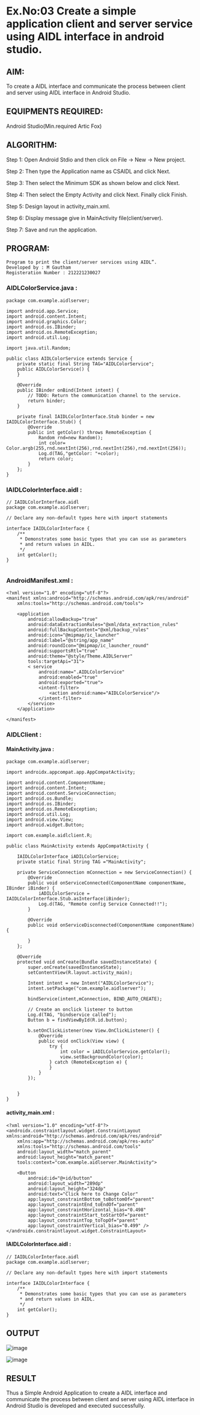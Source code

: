 # Ex.No:03 Create a simple application client and server service using AIDL interface in android studio.


## AIM:

To create a AIDL interface and communicate the process between client and server using AIDL interface in Android Studio.

## EQUIPMENTS REQUIRED:

Android Studio(Min.required Artic Fox)

## ALGORITHM:

Step 1: Open Android Stdio and then click on File -> New -> New project.

Step 2: Then type the Application name as CSAIDL and click Next. 

Step 3: Then select the Minimum SDK as shown below and click Next.

Step 4: Then select the Empty Activity and click Next. Finally click Finish.

Step 5: Design layout in activity_main.xml.

Step 6: Display message give in MainActivity file(client/server).

Step 7: Save and run the application.

## PROGRAM:
```
Program to print the client/server services using AIDL”.
Developed by : M Gautham
Registeration Number : 212221230027
```
### AIDLColorService.java :
```
package com.example.aidlserver;

import android.app.Service;
import android.content.Intent;
import android.graphics.Color;
import android.os.IBinder;
import android.os.RemoteException;
import android.util.Log;

import java.util.Random;

public class AIDLColorService extends Service {
    private static final String TAG="AIDLColorService";
    public AIDLColorService() {
    }

    @Override
    public IBinder onBind(Intent intent) {
        // TODO: Return the communication channel to the service.
        return binder;
    }

    private final IAIDLColorInterface.Stub binder = new IAIDLColorInterface.Stub() {
        @Override
        public int getColor() throws RemoteException {
            Random rnd=new Random();
            int color= Color.argb(255,rnd.nextInt(256),rnd.nextInt(256),rnd.nextInt(256));
            Log.d(TAG,"getColor: "+color);
            return color;
        }
    };
}

```
### IAIDLColorInterface.aidl :
```
// IAIDLColorInterface.aidl
package com.example.aidlserver;

// Declare any non-default types here with import statements

interface IAIDLColorInterface {
    /**
     * Demonstrates some basic types that you can use as parameters
     * and return values in AIDL.
     */
    int getColor();
}


```
### AndroidManifest.xml :
```
<?xml version="1.0" encoding="utf-8"?>
<manifest xmlns:android="http://schemas.android.com/apk/res/android"
    xmlns:tools="http://schemas.android.com/tools">

    <application
        android:allowBackup="true"
        android:dataExtractionRules="@xml/data_extraction_rules"
        android:fullBackupContent="@xml/backup_rules"
        android:icon="@mipmap/ic_launcher"
        android:label="@string/app_name"
        android:roundIcon="@mipmap/ic_launcher_round"
        android:supportsRtl="true"
        android:theme="@style/Theme.AIDLServer"
        tools:targetApi="31">
        < service
            android:name=".AIDLColorService"
            android:enabled="true"
            android:exported="true">
            <intent-filter>
                <action android:name="AIDLColorService"/>
            </intent-filter>
        </service>
    </application>

</manifest>

```
### AIDLClient :
#### MainActivity.java :
```
package com.example.aidlserver;

import androidx.appcompat.app.AppCompatActivity;

import android.content.ComponentName;
import android.content.Intent;
import android.content.ServiceConnection;
import android.os.Bundle;
import android.os.IBinder;
import android.os.RemoteException;
import android.util.Log;
import android.view.View;
import android.widget.Button;

import com.example.aidlclient.R;

public class MainActivity extends AppCompatActivity {

    IAIDLColorInterface iADILColorService;
    private static final String TAG ="MainActivity";

    private ServiceConnection mConnection = new ServiceConnection() {
        @Override
        public void onServiceConnected(ComponentName componentName, IBinder iBinder) {
            iADILColorService = IAIDLColorInterface.Stub.asInterface(iBinder);
            Log.d(TAG, "Remote config Service Connected!!");
        }

        @Override
        public void onServiceDisconnected(ComponentName componentName) {

        }
    };

    @Override
    protected void onCreate(Bundle savedInstanceState) {
        super.onCreate(savedInstanceState);
        setContentView(R.layout.activity_main);

        Intent intent = new Intent("AIDLColorService");
        intent.setPackage("com.example.aidlserver");

        bindService(intent,mConnection, BIND_AUTO_CREATE);

        // Create an onclick listener to button
        Log.d(TAG, "bindservice called");
        Button b = findViewById(R.id.button);

        b.setOnClickListener(new View.OnClickListener() {
            @Override
            public void onClick(View view) {
                try {
                    int color = iADILColorService.getColor();
                    view.setBackgroundColor(color);
                } catch (RemoteException e) {
                }
            }
        });


    }
}

```
#### activity_main.xml :
```
<?xml version="1.0" encoding="utf-8"?>
<androidx.constraintlayout.widget.ConstraintLayout xmlns:android="http://schemas.android.com/apk/res/android"
    xmlns:app="http://schemas.android.com/apk/res-auto"
    xmlns:tools="http://schemas.android.com/tools"
    android:layout_width="match_parent"
    android:layout_height="match_parent"
    tools:context="com.example.aidlserver.MainActivity">

    <Button
        android:id="@+id/button"
        android:layout_width="289dp"
        android:layout_height="324dp"
        android:text="Click here to Change Color"
        app:layout_constraintBottom_toBottomOf="parent"
        app:layout_constraintEnd_toEndOf="parent"
        app:layout_constraintHorizontal_bias="0.498"
        app:layout_constraintStart_toStartOf="parent"
        app:layout_constraintTop_toTopOf="parent"
        app:layout_constraintVertical_bias="0.499" />
</androidx.constraintlayout.widget.ConstraintLayout>

```
#### IAIDLColorInterface.aidl :
```
// IAIDLColorInterface.aidl
package com.example.aidlserver;

// Declare any non-default types here with import statements

interface IAIDLColorInterface {
    /**
     * Demonstrates some basic types that you can use as parameters
     * and return values in AIDL.
     */
    int getColor();
}

```
## OUTPUT

![image](https://github.com/vishnudorigundla/Ex-02_ADL/assets/94175324/3a28b9a0-f9d9-4918-bd5d-8be3f9bc20e1)

![image](https://github.com/vishnudorigundla/Ex-02_ADL/assets/94175324/cd8a80bc-ae6d-4024-aa47-e97d00be2358)


## RESULT
Thus a Simple Android Application to create a AIDL interface and communicate the process between client and server using AIDL interface in Android Studio is developed and executed successfully.
